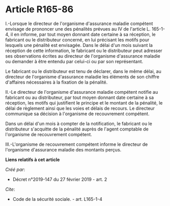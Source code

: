 # Article R165-86

I.-Lorsque le directeur de l'organisme d'assurance maladie compétent envisage de prononcer une des pénalités prévues au IV de
l'article L. 165-1-4, il en informe, par tout moyen donnant date certaine à sa réception, le fabricant ou le distributeur
concerné, en lui précisant les motifs pour lesquels une pénalité est envisagée. Dans le délai d'un mois suivant la réception
de cette information, le fabricant ou le distributeur peut adresser ses observations écrites au directeur de l'organisme
d'assurance maladie ou demander à être entendu par celui-ci ou par son représentant. 

Le fabricant ou le distributeur est tenu de déclarer, dans le même délai, au directeur de l'organisme d'assurance maladie les
éléments de son chiffre d'affaires nécessaires à la fixation de la pénalité. 

II.-Le directeur de l'organisme d'assurance maladie compétent notifie au fabricant ou au distributeur, par tout moyen donnant
date certaine à sa réception, les motifs qui justifient le principe et le montant de la pénalité, le délai de règlement ainsi
que les voies et délais de recours. Le directeur communique sa décision à l'organisme de recouvrement compétent. 

Dans un délai d'un mois à compter de la notification, le fabricant ou le distributeur s'acquitte de la pénalité auprès de
l'agent comptable de l'organisme de recouvrement compétent. 

III.-L'organisme de recouvrement compétent informe le directeur de l'organisme d'assurance maladie des montants perçus.

**Liens relatifs à cet article**

_Créé par_:

  - Décret n°2019-147 du 27 février 2019 - art. 2

_Cite_:

  - Code de la sécurité sociale. - art. L165-1-4
